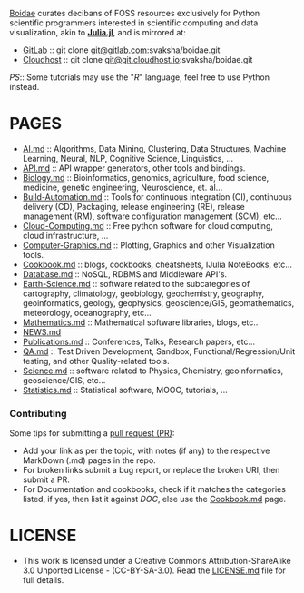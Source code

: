 [Boidae](http://svaksha.github.io/boidae) curates decibans of FOSS resources exclusively for Python scientific programmers interested in scientific computing and data visualization, akin to **[Julia.jl](http://svaksha.github.io/Julia.jl)**, and is mirrored at:

* [GitLab](https://gitlab.com/svaksha/boidae) :: git clone git@gitlab.com:svaksha/boidae.git 
* [Cloudhost](https://git.cloudhost.io/svaksha/boidae) :: git clone git@git.cloudhost.io:svaksha/boidae.git

_PS_:: Some tutorials may use the "_R_" language, feel free to use Python instead.


# PAGES
* [AI.md](https://github.com/svaksha/boidae/blob/master/AI.md) :: Algorithms, Data Mining, Clustering, Data Structures, Machine Learning, Neural, NLP, Cognitive Science, Linguistics, ...
* [API.md](https://github.com/svaksha/boidae/blob/master/API.md) :: API wrapper generators, other tools and bindings.
* [Biology.md](https://github.com/svaksha/boidae/blob/master/Biology.md) :: Bioinformatics, genomics, agriculture, food science, medicine, genetic engineering, Neuroscience, et. al...
* [Build-Automation.md](https://github.com/svaksha/boidae/blob/master/Build-Automation.md) :: Tools for continuous integration (CI),  continuous delivery (CD), Packaging, release engineering (RE), release management (RM), software configuration management (SCM), etc...
* [Cloud-Computing.md](https://github.com/svaksha/boidae/blob/master/Cloud-Computing.md) :: Free python software for cloud computing, cloud infrastructure, ...
* [Computer-Graphics.md](https://github.com/svaksha/boidae/blob/master/Computer-Graphics.md) :: Plotting, Graphics and other Visualization tools.
* [Cookbook.md](https://github.com/svaksha/Julia.jl/blob/master/Cookbook.md) :: blogs, cookbooks, cheatsheets, IJulia NoteBooks, etc...
* [Database.md](https://github.com/svaksha/boidae/blob/master/Database.md) :: NoSQL, RDBMS and Middleware API's.
* [Earth-Science.md](https://github.com/svaksha/Julia.jl/blob/master/Earth-Science.md) :: software related to the subcategories of cartography, climatology, geobiology, geochemistry, geography, geoinformatics, geology‎, geophysics‎, geoscience/GIS, geomathematics, meteorology, oceanography, etc...
* [Mathematics.md](https://github.com/svaksha/boidae/blob/master/Mathematics.md) :: Mathematical software libraries, blogs, etc.. 
* [NEWS.md](https://github.com/svaksha/boidae/blob/master/NEWS.md)
* [Publications.md](https://github.com/svaksha/boidae/blob/master/Publications.md) :: Conferences, Talks, Research papers, etc...
* [QA.md](https://github.com/svaksha/boidae/blob/master/QA.md) :: Test Driven Development, Sandbox, Functional/Regression/Unit testing, and other Quality-related tools.
* [Science.md](https://github.com/svaksha/boidae/blob/master/Science.md) :: software related to Physics, Chemistry, geoinformatics, geoscience/GIS, etc...
* [Statistics.md](https://github.com/svaksha/boidae/blob/master/Statistics.md) :: Statistical software, MOOC, tutorials, ...


### Contributing
Some tips for submitting a [pull request (PR)](https://github.com/svaksha/boidae/pulls):
* Add your link as per the topic, with notes (if any) to the respective MarkDown (.md) pages in the repo.
* For broken links submit a bug report, or replace the broken URI, then submit a PR.
* For Documentation and cookbooks, check if it matches the categories listed, if yes, then list it against *DOC*, else use the [Cookbook.md](https://github.com/svaksha/boidae/blob/master/Cookbook.md) page.


# LICENSE 
* This work is licensed under a Creative Commons Attribution-ShareAlike 3.0 Unported License - (CC-BY-SA-3.0). Read the [LICENSE.md](https://github.com/svaksha/boidae/blob/master/LICENSE.md) file for full details.
